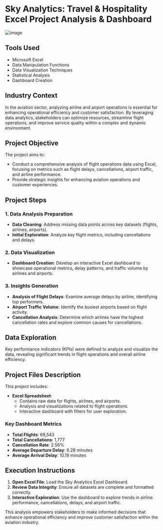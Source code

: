 # Sky Analytics: Travel & Hospitality Excel Project Analysis & Dashboard

![image](https://github.com/user-attachments/assets/af31dc22-8e3a-4ce1-9d7d-66e83c41cd04)



## Tools Used
- Microsoft Excel
- Data Manipulation Functions
- Data Visualization Techniques
- Statistical Analysis
- Dashboard Creation

## Industry Context
In the aviation sector, analyzing airline and airport operations is essential for enhancing operational efficiency and customer satisfaction. By leveraging data analytics, stakeholders can optimize resources, streamline flight operations, and improve service quality within a complex and dynamic environment.

## Project Objective
The project aims to:
- Conduct a comprehensive analysis of flight operations data using Excel, focusing on metrics such as flight delays, cancellations, airport traffic, and airline performance.
- Provide strategic insights for enhancing aviation operations and customer experiences.

## Project Steps

### 1. Data Analysis Preparation
- **Data Cleaning**: Address missing data points across key datasets (flights, airlines, airports).
- **Initial Exploration**: Analyze key flight metrics, including cancellations and delays.

### 2. Data Visualization
- **Dashboard Creation**: Develop an interactive Excel dashboard to showcase operational metrics, delay patterns, and traffic volume by airlines and airports.

### 3. Insights Generation
- **Analysis of Flight Delays**: Examine average delays by airline, identifying top performers.
- **Airport Traffic Volume**: Identify the busiest airports based on flight activity.
- **Cancellation Analysis**: Determine which airlines have the highest cancellation rates and explore common causes for cancellations.

## Data Exploration
Key performance indicators (KPIs) were defined to analyze and visualize the data, revealing significant trends in flight operations and overall airline efficiency.

## Project Files Description
This project includes:
- **Excel Spreadsheet**: 
  - Contains raw data for flights, airlines, and airports.
  - Analysis and visualizations related to flight operations.
  - Interactive dashboard with filters for user exploration.

### Key Dashboard Metrics
- **Total Flights**: 69,543
- **Total Cancellations**: 1,777
- **Cancellation Rate**: 2.56%
- **Average Departure Delay**: 6.28 minutes
- **Average Arrival Delay**: 10.19 minutes

## Execution Instructions
1. **Open Excel File**: Load the Sky Analytics Excel Dashboard.
2. **Review Data Integrity**: Ensure all datasets are complete and formatted correctly.
3. **Interactive Exploration**: Use the dashboard to explore trends in airline performance, cancellations, delays, and airport traffic.

This analysis empowers stakeholders to make informed decisions that enhance operational efficiency and improve customer satisfaction within the aviation industry.
